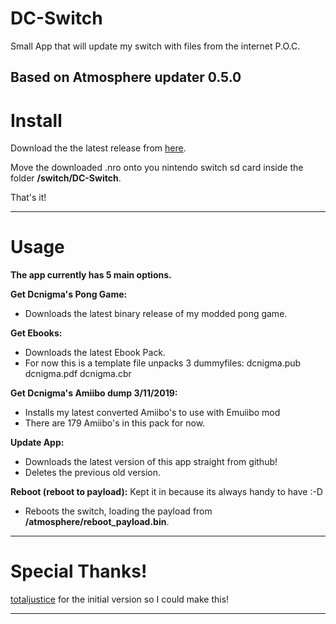 # DC-Switch
Small App that will update my switch with files from the internet P.O.C.

Based on Atmosphere updater 0.5.0
----

# Install

Download the the latest release from [here](https://github.com/Dcnigma/DC-Switch/raw/master/DC-Switch.nro).  

Move the downloaded .nro onto you nintendo switch sd card inside the folder **/switch/DC-Switch**.

That's it!

----

# Usage

__**The app currently has 5 main options.**__

**Get Dcnigma's Pong Game:**

* Downloads the latest binary release of my modded pong game.

**Get Ebooks:**

* Downloads the latest Ebook Pack.
* For now this is a template file unpacks 3 dummyfiles: dcnigma.pub dcnigma.pdf dcnigma.cbr

**Get Dcnigma's Amiibo dump 3/11/2019:**

* Installs my latest converted Amiibo's to use with Emuiibo mod
* There are 179 Amiibo's in this pack for now.

**Update App:**

* Downloads the latest version of this app straight from github!
* Deletes the previous old version.

**Reboot (reboot to payload):**
Kept it in because its always handy to have :-D
* Reboots the switch, loading the payload from **/atmosphere/reboot_payload.bin**.  

----

# Special Thanks!

[totaljustice](https://github.com/ITotalJustice/) for the initial version so I could make this!  

----
